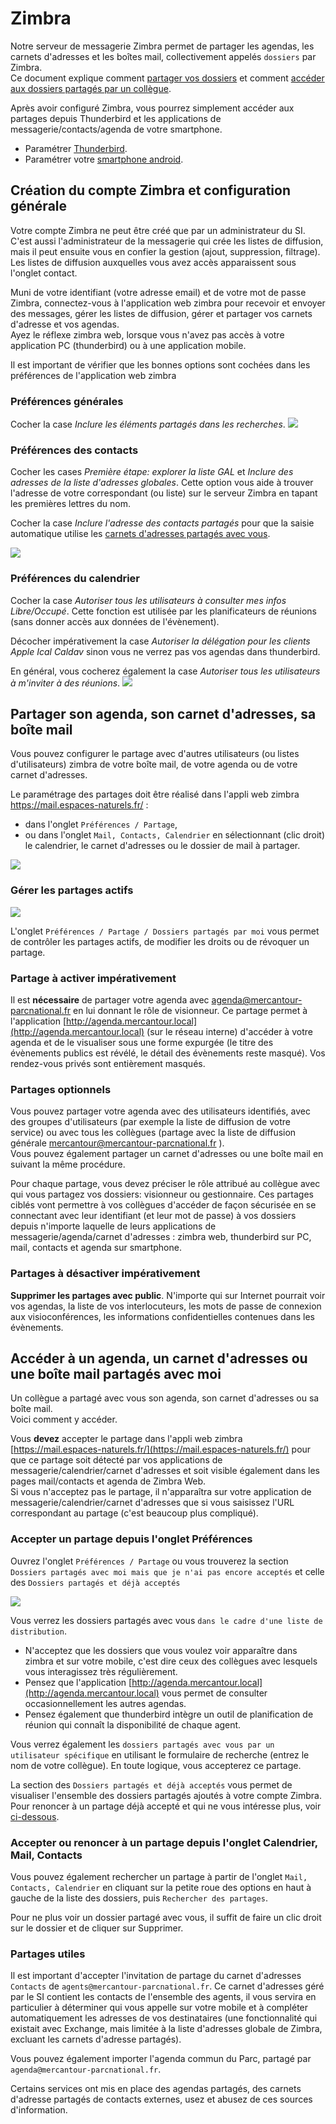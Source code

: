# Zimbra

Notre serveur de messagerie Zimbra permet de partager les agendas, les carnets d'adresses et les boîtes mail, collectivement appelés `dossiers` par Zimbra.  
Ce document explique comment [partager vos dossiers](#partager-son-agenda-son-carnet-dadresses-sa-boîte-mail) et comment [accéder aux dossiers partagés par un collègue](#accéder-à-un-agenda-un-carnet-dadresses-ou-une-boîte-mail-partagés-avec-moi).

Après avoir configuré Zimbra, vous pourrez simplement accéder aux partages depuis Thunderbird et les applications de messagerie/contacts/agenda de votre smartphone.

- Paramétrer [Thunderbird](../Thunderbird/README.md).
- Paramétrer votre [smartphone android](../android/README.md).

## Création du compte Zimbra et configuration générale

Votre compte Zimbra ne peut être créé que par un administrateur du SI.  
C'est aussi l'administrateur de la messagerie qui crée les listes de diffusion, mais il peut ensuite vous en confier la gestion (ajout, suppression, filtrage). Les listes de diffusion auxquelles vous avez accès apparaissent sous l'onglet contact.

Muni de votre identifiant (votre adresse email) et de votre mot de passe Zimbra, connectez-vous à l'application web zimbra pour recevoir et envoyer des messages, gérer les listes de diffusion, gérer et partager vos carnets d'adresse et vos agendas.  
Ayez le réflexe zimbra web, lorsque vous n'avez pas accès à votre application PC (thunderbird) ou à une application mobile.

Il est important de vérifier que les bonnes options sont cochées dans les préférences de l'application web zimbra

### Préférences générales

Cocher la case _Inclure les éléments partagés dans les recherches_.
![](../img/Préférences-Général.png)

### Préférences des contacts

Cocher les cases _Première étape: explorer la liste GAL_ et _Inclure des adresses de la liste d'adresses globales_. Cette option vous aide à trouver l'adresse de votre correspondant (ou liste) sur le serveur Zimbra en tapant les premières lettres du nom.

Cocher la case _Inclure l'adresse des contacts partagés_ pour que la saisie automatique utilise les [carnets d'adresses partagés avec vous](#accéder-à-un-agenda-un-carnet-dadresses-ou-une-boîte-mail-partagés-avec-moi).

![](../img/Préférences-Contacts.png)

### Préférences du calendrier

Cocher la case _Autoriser tous les utilisateurs à consulter mes infos Libre/Occupé_. Cette fonction est utilisée par les planificateurs de réunions (sans donner accès aux données de l'évènement).

Décocher impérativement la case _Autoriser la délégation pour les clients Apple Ical Caldav_ sinon vous ne verrez pas vos agendas dans thunderbird.

En général, vous cocherez également la case _Autoriser tous les utilisateurs à m'inviter à des réunions_.
![](../img/Préférences-Calendrier.png)

## Partager son agenda, son carnet d'adresses, sa boîte mail

Vous pouvez configurer le partage avec d'autres utilisateurs (ou listes d'utilisateurs) zimbra de votre boîte mail, de votre agenda ou de votre carnet d'adresses.

Le paramétrage des partages doit être réalisé dans l'appli web zimbra https://mail.espaces-naturels.fr/ :

- dans l'onglet `Préférences / Partage`,
- ou dans l'onglet `Mail, Contacts, Calendrier` en sélectionnant (clic droit) le calendrier, le carnet d'adresses ou le dossier de mail à partager.

![](../img/partage.png)

### Gérer les partages actifs

![](../img/mes_partages.png)

L'onglet `Préférences / Partage / Dossiers partagés par moi` vous permet de contrôler les partages actifs, de modifier les droits ou de révoquer un partage.

### Partage à activer impérativement

Il est **nécessaire** de partager votre agenda avec agenda@mercantour-parcnational.fr en lui donnant le rôle de visionneur. Ce partage permet à l'application [http://agenda.mercantour.local](http://agenda.mercantour.local) (sur le réseau interne) d'accéder à votre agenda et de le visualiser sous une forme expurgée (le titre des évènements publics est révélé, le détail des évènements reste masqué). Vos rendez-vous privés sont entièrement masqués.

### Partages optionnels

Vous pouvez partager votre agenda avec des utilisateurs identifiés, avec des groupes d'utilisateurs (par exemple la liste de diffusion de votre service) ou avec tous les collègues (partage avec la liste de diffusion générale mercantour@mercantour-parcnational.fr ).  
Vous pouvez également partager un carnet d'adresses ou une boîte mail en suivant la même procédure.

Pour chaque partage, vous devez préciser le rôle attribué au collègue avec qui vous partagez vos dossiers: visionneur ou gestionnaire.
Ces partages ciblés vont permettre à vos collègues d'accéder de façon sécurisée en se connectant avec leur identifiant (et leur mot de passe) à vos dossiers depuis n'importe laquelle de leurs applications de messagerie/agenda/carnet d'adresses : zimbra web, thunderbird sur PC, mail, contacts et agenda sur smartphone.

### Partages à désactiver impérativement

**Supprimer les partages avec public**. N'importe qui sur Internet pourrait voir vos agendas, la liste de vos interlocuteurs, les mots de passe de connexion aux visioconférences, les informations confidentielles contenues dans les évènements.

## Accéder à un agenda, un carnet d'adresses ou une boîte mail partagés avec moi

Un collègue a partagé avec vous son agenda, son carnet d'adresses ou sa boîte mail.  
Voici comment y accéder.

Vous **devez** accepter le partage dans l'appli web zimbra [https://mail.espaces-naturels.fr/](https://mail.espaces-naturels.fr/) pour que ce partage soit détecté par vos applications de messagerie/calendrier/carnet d'adresses et soit visible également dans les pages mail/contacts et agenda de Zimbra Web.  
Si vous n'acceptez pas le partage, il n'apparaîtra sur votre application de messagerie/calendrier/carnet d'adresses que si vous saisissez l'URL correspondant au partage (c'est beaucoup plus compliqué).

### Accepter un partage depuis l'onglet Préférences

Ouvrez l'onglet `Préférences / Partage` ou vous trouverez la section `Dossiers partagés avec moi mais que je n'ai pas encore acceptés` et celle des `Dossiers partagés et déjà acceptés`

![](../img/partage_avec_moi.png)

Vous verrez les dossiers partagés avec vous `dans le cadre d'une liste de distribution`.

- N'acceptez que les dossiers que vous voulez voir apparaître dans zimbra et sur votre mobile, c'est dire ceux des collègues avec lesquels vous interagissez très régulièrement.
- Pensez que l'application [http://agenda.mercantour.local](http://agenda.mercantour.local) vous permet de consulter occasionnellement les autres agendas.
- Pensez également que thunderbird intègre un outil de planification de réunion qui connaît la disponibilité de chaque agent.

Vous verrez également les `dossiers partagés avec vous par un utilisateur spécifique` en utilisant le formulaire de recherche (entrez le nom de votre collègue). En toute logique, vous accepterez ce partage.

La section des `Dossiers partagés et déjà acceptés` vous permet de visualiser l'ensemble des dossiers partagés ajoutés à votre compte Zimbra. Pour renoncer à un partage déjà accepté et qui ne vous intéresse plus, voir [ci-dessous](#accepter-un-partage-depuis-longlet-calendrier-mail-contacts).

### Accepter ou renoncer à un partage depuis l'onglet Calendrier, Mail, Contacts

Vous pouvez également rechercher un partage à partir de l'onglet `Mail, Contacts, Calendrier` en cliquant sur la petite roue des options en haut à gauche de la liste des dossiers, puis `Rechercher des partages`.

Pour ne plus voir un dossier partagé avec vous, il suffit de faire un clic droit sur le dossier et de cliquer sur Supprimer.

### Partages utiles

Il est important d'accepter l'invitation de partage du carnet d'adresses `Contacts` de `agents@mercantour-parcnational.fr`. Ce carnet d'adresses géré par le SI contient les contacts de l'ensemble des agents, il vous servira en particulier à déterminer qui vous appelle sur votre mobile et à compléter automatiquement les adresses de vos destinataires (une fonctionnalité qui existait avec Exchange, mais limitée à la liste d'adresses globale de Zimbra, excluant les carnets d'adresse partagés).

Vous pouvez également importer l'agenda commun du Parc, partagé par `agenda@mercantour-parcnational.fr`.

Certains services ont mis en place des agendas partagés, des carnets d'adresse partagés de contacts externes, usez et abusez de ces sources d'information.

